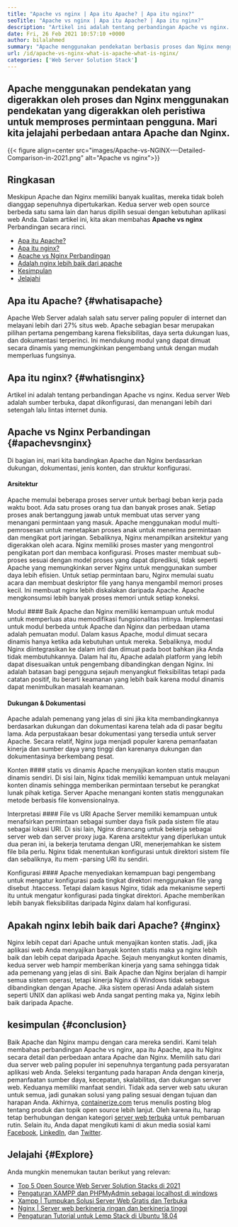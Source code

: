 ```yaml
---
title: "Apache vs nginx | Apa itu Apache? | Apa itu nginx?" 
seoTitle: "Apache vs nginx | Apa itu Apache? | Apa itu nginx?" 
description: "Artikel ini adalah tentang perbandingan Apache vs nginx. Kedua server Web adalah sumber terbuka, dapat dikonfigurasi, dan menangani lebih dari setengah lalu lintas internet dunia." 
date: Fri, 26 Feb 2021 10:57:10 +0000
author: bilalahmed
summary: "Apache menggunakan pendekatan berbasis proses dan Nginx menggunakan pendekatan yang digerakkan oleh peristiwa untuk memproses permintaan pengguna. Mari kita jelajahi perbedaan antara Apache dan Nginx." 
url: /id/apache-vs-nginx-what-is-apache-what-is-nginx/
categories: ['Web Server Solution Stack']
---
```


## Apache menggunakan pendekatan yang digerakkan oleh proses dan Nginx menggunakan pendekatan yang digerakkan oleh peristiwa untuk memproses permintaan pengguna. Mari kita jelajahi perbedaan antara Apache dan Nginx.

{{< figure align=center src="images/Apache-vs-NGINX-–-Detailed-Comparison-in-2021.png" alt="Apache vs nginx">}}


## Ringkasan
Meskipun Apache dan Nginx memiliki banyak kualitas, mereka tidak boleh dianggap sepenuhnya dipertukarkan. Kedua server web open source berbeda satu sama lain dan harus dipilih sesuai dengan kebutuhan aplikasi web Anda. Dalam artikel ini, kita akan membahas **Apache vs nginx**  Perbandingan secara rinci.
  * [Apa itu Apache?][1]
  * [Apa itu nginx?][2]
  * [Apache vs Nginx Perbandingan][3]
  * [Adalah nginx lebih baik dari apache][4]
  * [Kesimpulan][5]
  * [Jelajahi][6]

## Apa itu Apache?   {#whatisapache}
Apache Web Server adalah salah satu server paling populer di internet dan melayani lebih dari 27% situs web. Apache sebagian besar merupakan pilihan pertama pengembang karena fleksibilitas, daya serta dukungan luas, dan dokumentasi terperinci. Ini mendukung modul yang dapat dimuat secara dinamis yang memungkinkan pengembang untuk dengan mudah memperluas fungsinya.

## Apa itu nginx?   {#whatisnginx}
Artikel ini adalah tentang perbandingan Apache vs nginx. Kedua server Web adalah sumber terbuka, dapat dikonfigurasi, dan menangani lebih dari setengah lalu lintas internet dunia.

## Apache vs Nginx Perbandingan   {#apachevsnginx}
Di bagian ini, mari kita bandingkan Apache dan Nginx berdasarkan dukungan, dokumentasi, jenis konten, dan struktur konfigurasi.

#### Arsitektur
Apache memulai beberapa proses server untuk berbagi beban kerja pada waktu boot. Ada satu proses orang tua dan banyak proses anak. Setiap proses anak bertanggung jawab untuk membuat utas server yang menangani permintaan yang masuk. Apache menggunakan modul multi-pemrosesan untuk menetapkan proses anak untuk menerima permintaan dan mengikat port jaringan. Sebaliknya, Nginx menampilkan arsitektur yang digerakkan oleh acara. Nginx memiliki proses master yang mengontrol pengikatan port dan membaca konfigurasi. Proses master membuat sub-proses sesuai dengan model proses yang dapat diprediksi, tidak seperti Apache yang memungkinkan server Nginx untuk menggunakan sumber daya lebih efisien. Untuk setiap permintaan baru, Nginx memulai suatu acara dan membuat deskriptor file yang hanya mengambil memori proses kecil. Ini membuat nginx lebih diskalakan daripada Apache. Apache mengkonsumsi lebih banyak proses memori untuk setiap koneksi.

Modul ####
Baik Apache dan Nginx memiliki kemampuan untuk modul untuk memperluas atau memodifikasi fungsionalitas intinya. Implementasi untuk modul berbeda untuk Apache dan Nginx dan perbedaan utama adalah pemuatan modul. Dalam kasus Apache, modul dimuat secara dinamis hanya ketika ada kebutuhan untuk mereka. Sebaliknya, modul Nginx diintegrasikan ke dalam inti dan dimuat pada boot bahkan jika Anda tidak membutuhkannya. Dalam hal itu, Apache adalah platform yang lebih dapat disesuaikan untuk pengembang dibandingkan dengan Nginx. Ini adalah batasan bagi pengguna sejauh menyangkut fleksibilitas tetapi pada catatan positif, itu berarti keamanan yang lebih baik karena modul dinamis dapat menimbulkan masalah keamanan.

#### Dukungan & Dokumentasi
Apache adalah pemenang yang jelas di sini jika kita membandingkannya berdasarkan dukungan dan dokumentasi karena telah ada di pasar begitu lama. Ada perpustakaan besar dokumentasi yang tersedia untuk server Apache. Secara relatif, Nginx juga menjadi populer karena pemanfaatan kinerja dan sumber daya yang tinggi dan karenanya dukungan dan dokumentasinya berkembang pesat.

Konten #### statis vs dinamis
Apache menyajikan konten statis maupun dinamis sendiri. Di sisi lain, Nginx tidak memiliki kemampuan untuk melayani konten dinamis sehingga memberikan permintaan tersebut ke perangkat lunak pihak ketiga. Server Apache menangani konten statis menggunakan metode berbasis file konvensionalnya.

Interpretasi #### File vs URI
Apache Server memiliki kemampuan untuk menafsirkan permintaan sebagai sumber daya fisik pada sistem file atau sebagai lokasi URI. Di sisi lain, Nginx dirancang untuk bekerja sebagai server web dan server proxy juga. Karena arsitektur yang diperlukan untuk dua peran ini, ia bekerja terutama dengan URI, menerjemahkan ke sistem file bila perlu. Nginx tidak menentukan konfigurasi untuk direktori sistem file dan sebaliknya, itu mem -parsing URI itu sendiri.

Konfigurasi ####
Apache menyediakan kemampuan bagi pengembang untuk mengatur konfigurasi pada tingkat direktori menggunakan file yang disebut .htaccess. Tetapi dalam kasus Nginx, tidak ada mekanisme seperti itu untuk mengatur konfigurasi pada tingkat direktori. Apache memberikan lebih banyak fleksibilitas daripada Nginx dalam hal konfigurasi.

## Apakah nginx lebih baik dari Apache?   {#nginx}
Nginx lebih cepat dari Apache untuk menyajikan konten statis. Jadi, jika aplikasi web Anda menyajikan banyak konten statis maka ya nginx lebih baik dan lebih cepat daripada Apache. Sejauh menyangkut konten dinamis, kedua server web hampir memberikan kinerja yang sama sehingga tidak ada pemenang yang jelas di sini. Baik Apache dan Nginx berjalan di hampir semua sistem operasi, tetapi kinerja Nginx di Windows tidak sebagus dibandingkan dengan Apache. Jika sistem operasi Anda adalah sistem seperti UNIX dan aplikasi web Anda sangat penting maka ya, Nginx lebih baik daripada Apache.

## kesimpulan   {#conclusion}
Baik Apache dan Nginx mampu dengan cara mereka sendiri. Kami telah membahas perbandingan Apache vs nginx, apa itu Apache, apa itu Nginx secara detail dan perbedaan antara Apache dan Nginx. Memilih satu dari dua server web paling populer ini sepenuhnya tergantung pada persyaratan aplikasi web Anda. Seleksi tergantung pada harapan Anda dengan kinerja, pemanfaatan sumber daya, kecepatan, skalabilitas, dan dukungan server web. Keduanya memiliki manfaat sendiri. Tidak ada server web satu ukuran untuk semua, jadi gunakan solusi yang paling sesuai dengan tujuan dan harapan Anda.
Akhirnya, [containerize.com][7] terus menulis posting blog tentang produk dan topik open source lebih lanjut. Oleh karena itu, harap tetap berhubungan dengan kategori [server web terbuka][8] untuk pembaruan rutin. Selain itu, Anda dapat mengikuti kami di akun media sosial kami [Facebook][9], [LinkedIn][10], dan [Twitter][11].

## Jelajahi   {#Explore}
Anda mungkin menemukan tautan berikut yang relevan:
  * [Top 5 Open Source Web Server Solution Stacks di 2021][12]
  * [Pengaturan XAMPP dan PHPMyAdmin sebagai localhost di windows][13]
  * [Xampp | Tumpukan Solusi Server Web Gratis dan Terbuka][14]
  * [Nginx | Server web berkinerja ringan dan berkinerja tinggi][15]
  * [Pengaturan Tutorial untuk Lemp Stack di Ubuntu 18.04][16]

  
[1]: #whatisapache
[2]: #whatisnginx
[3]: #apachevsnginx
[4]: #nginx
[5]: #conclusion
[6]: #explore
[7]: https://www.containerize.com/
[8]: https://blog.containerize.com/category/web-server-solution-stack/
[9]: https://web.facebook.com/containerize
[10]: https://www.linkedin.com/company/containerize/
[11]: https://twitter.com/containerize_co
[12]: https://blog.containerize.com/2021/01/08/top-5-open-source-web-server-solution-stacks-in-2021/
[13]: https://blog.containerize.com/database-management-software/how-to-setup-xampp-and-phpmyadmin-as-localhost-on-windows/
[14]: https://products.containerize.com/solution-stack/xampp
[15]: https://products.containerize.com/solution-stack/nginx
[16]: https://blog.containerize.com/web-server-solution-stack/setup-tutorial-for-lemp-stack-on-ubuntu-18-04/
